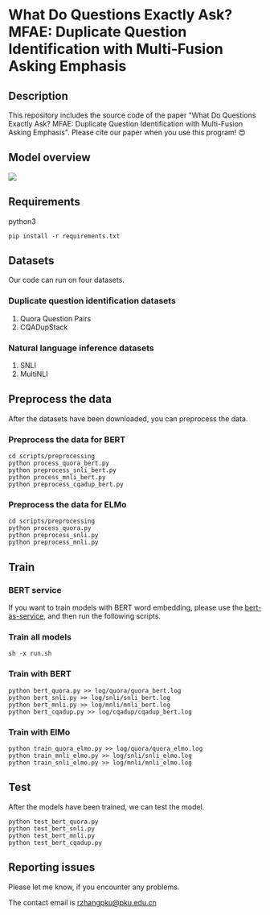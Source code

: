 # What Do Questions Exactly Ask? MFAE: Duplicate Question Identification with Multi-Fusion Asking Emphasis

## Description
This repository includes the source code of the paper "What Do Questions Exactly Ask? MFAE: Duplicate Question Identification with Multi-Fusion Asking Emphasis". Please cite our paper when you use this program! 😍

## Model overview
![](https://i.loli.net/2019/10/16/24uzEvdC8OFkSnX.png)

## Requirements
python3

```
pip install -r requirements.txt
```

## Datasets
Our code can run on four datasets.

### Duplicate question identification datasets
1. Quora Question Pairs
2. CQADupStack

### Natural language inference datasets
1. SNLI
2. MultiNLI

## Preprocess the data
After the datasets have been downloaded, you can preprocess the data.

### Preprocess the data for BERT
```
cd scripts/preprocessing
python process_quora_bert.py
python preprocess_snli_bert.py
python process_mnli_bert.py
python preprocess_cqadup_bert.py
```

### Preprocess the data for ELMo
```
cd scripts/preprocessing
python process_quora.py
python preprocess_snli.py
python preprocess_mnli.py
```

## Train
### BERT service
If you want to train models with BERT word embedding, please use the [bert-as-service](https://github.com/hanxiao/bert-as-service), and then run the following scripts.

### Train all models
```
sh -x run.sh
```

### Train with BERT
```
python bert_quora.py >> log/quora/quora_bert.log
python bert_snli.py >> log/snli/snli_bert.log
python bert_mnli.py >> log/mnli/mnli_bert.log
python bert_cqadup.py >> log/cqadup/cqadup_bert.log
```

### Train with ElMo
```
python train_quora_elmo.py >> log/quora/quora_elmo.log
python train_mnli_elmo.py >> log/snli/snli_elmo.log
python train_snli_elmo.py >> log/mnli/mnli_elmo.log
```

## Test
After the models have been trained, we can test the model.

```
python test_bert_quora.py
python test_bert_snli.py
python test_bert_mnli.py
python test_bert_cqadup.py
```

## Reporting issues
Please let me know, if you encounter any problems.

The contact email is rzhangpku@pku.edu.cn


